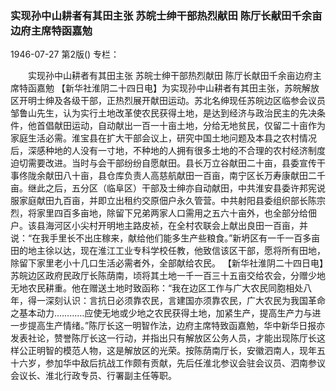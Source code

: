 ### 实现孙中山耕者有其田主张  苏皖士绅干部热烈献田  陈厅长献田千余亩边府主席特函嘉勉

1946-07-27
第2版()
专栏：

　　实现孙中山耕者有其田主张
    苏皖士绅干部热烈献田 
    陈厅长献田千余亩边府主席特函嘉勉
    【新华社淮阴二十四日电】为实现孙中山耕者有其田主张，苏皖解放区开明士绅及各级干部，正热烈展开献田运动。苏北名绅现任苏皖边区临参会议员邹鲁山先生，认为实行土地改革使农民获得土地，是达到经济与政治民主的先决条件，他首倡献田运动，自动献出一百一十亩土地，分给无地贫民，仅留二十亩作为家庭生活必需。淮宝县在扩大干部会议上，研究中国土地问题及本县之农村情况后，深感种地的人没有一寸地，不种地的人拥有很多土地的不合理的农村经济制度迫切需要改进。当时与会干部纷纷自愿献田。县长万立谷献田二十亩，县委宣传干事佟陇余献田八十亩，县仓库负责人高慈航献田一百亩，南宁区长万寿康献田二千亩。继此之后，五分区（临阜区）干部及士绅亦自动献田，中共淮安县委许邦宪说服家庭献田九百亩，并即立出租约交原佃户永久管营。中共射阳县委组织部长陈宗烈，将家里四百多亩地，除留下兄弟两家人口需用之五六十亩外，也全部分给佃户。该县海河区小尖村开明地主路皮祯，在全村农联会上献出良田一百亩，并说：“在我手里长不出庄稼来，献给他们能多生产些粮食。”新坍区有一千一百多亩田的地主徐以达，现在淮江工业专科学校任教，他致信该区干部，愿将所有田地，除留下家里老小十几口生活必需者外，全部献给农民。
    【新华社淮阴二十四日电】苏皖边区政府民政厅长陈荫南，顷将其土地一千一百三十五亩交给农会，分赠少地无地农民耕重。他在赠送土地时致函称：“我在边区工作与广大农民同胞相处八年，得一深刻认识：言抗日必须靠农民，言建国亦须靠农民，广大农民为我国革命之基本动力…………应使无地或少地之农民获得土地，加紧生产，提高生产力与进一步提高生产情绪。”陈厅长这一明智作法，边府主席特致函嘉勉，华中新华日报亦发表社论，赞誉陈厅长这一行动，并指出只有解放区公务人员，才能出现陈厅长这样公正明智的模范人物，这是解放区的光荣。按陈荫南厅长，安徽泗南人，现年五十六岁，参加华中敌后抗战工作颇有贡献，先后任淮北参议会驻会议员、泗南参议会议长、淮北行政专员、行署副主任等职。
